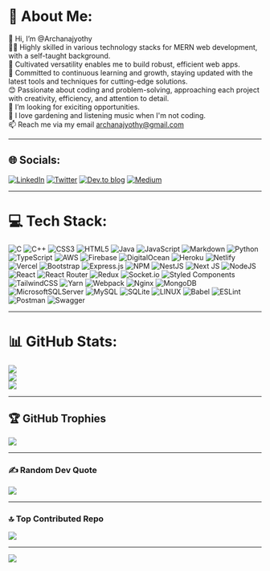 # 💫 About Me:
👋 Hi, I’m @Archanajyothy     
👩‍💻 Highly skilled in various technology stacks for MERN web development, with a self-taught background.      
💪 Cultivated versatility enables me to build robust, efficient web apps.      
🚀 Committed to continuous learning and growth, staying updated with the latest tools and techniques for cutting-edge solutions.      
😊 Passionate about coding and problem-solving, approaching each project with creativity, efficiency, and attention to detail.     
💞️ I’m looking for exiciting opportunities.     
🌱 I love gardening and listening music when I'm not coding.     
📫 Reach me via my email archanajyothy@gmail.com 
<br>

---
## 🌐 Socials:
[![LinkedIn](https://img.shields.io/badge/LinkedIn-%230077B5.svg?logo=linkedin&logoColor=white)](https://linkedin.com/in/https://www.linkedin.com/in/archana-j-421851167/)
[![Twitter](https://img.shields.io/badge/Twitter-%231DA1F2.svg?logo=Twitter&logoColor=white)](https://twitter.com/https://twitter.com/archanajyothy) 
[![Dev.to blog](https://img.shields.io/badge/dev.to-0A0A0A.svg?logo=dev.to&logoColor=white)](https://dev.to/https://dev.to/archanajyothy)
[![Medium](https://img.shields.io/badge/Medium-12100E.svg?&logo=medium&logoColor=white)](https://medium.com/https://medium.com/@archanajyothy)

---
# 💻 Tech Stack:
![C](https://img.shields.io/badge/c-%2300599C.svg?style=plastic&logo=c&logoColor=white) ![C++](https://img.shields.io/badge/c++-%2300599C.svg?style=plastic&logo=c%2B%2B&logoColor=white) ![CSS3](https://img.shields.io/badge/css3-%231572B6.svg?style=plastic&logo=css3&logoColor=white) ![HTML5](https://img.shields.io/badge/html5-%23E34F26.svg?style=plastic&logo=html5&logoColor=white) ![Java](https://img.shields.io/badge/java-%23ED8B00.svg?style=plastic&logo=java&logoColor=white) ![JavaScript](https://img.shields.io/badge/javascript-%23323330.svg?style=plastic&logo=javascript&logoColor=%23F7DF1E) ![Markdown](https://img.shields.io/badge/markdown-%23000000.svg?style=plastic&logo=markdown&logoColor=white) ![Python](https://img.shields.io/badge/python-3670A0?style=plastic&logo=python&logoColor=ffdd54) ![TypeScript](https://img.shields.io/badge/typescript-%23007ACC.svg?style=plastic&logo=typescript&logoColor=white) ![AWS](https://img.shields.io/badge/AWS-%23FF9900.svg?style=plastic&logo=amazon-aws&logoColor=white) ![Firebase](https://img.shields.io/badge/firebase-%23039BE5.svg?style=plastic&logo=firebase) ![DigitalOcean](https://img.shields.io/badge/DigitalOcean-%230167ff.svg?style=plastic&logo=digitalOcean&logoColor=white) ![Heroku](https://img.shields.io/badge/heroku-%23430098.svg?style=plastic&logo=heroku&logoColor=white) ![Netlify](https://img.shields.io/badge/netlify-%23000000.svg?style=plastic&logo=netlify&logoColor=#00C7B7) ![Vercel](https://img.shields.io/badge/vercel-%23000000.svg?style=plastic&logo=vercel&logoColor=white) ![Bootstrap](https://img.shields.io/badge/bootstrap-%23563D7C.svg?style=plastic&logo=bootstrap&logoColor=white) ![Express.js](https://img.shields.io/badge/express.js-%23404d59.svg?style=plastic&logo=express&logoColor=%2361DAFB) ![NPM](https://img.shields.io/badge/NPM-%23000000.svg?style=plastic&logo=npm&logoColor=white) ![NestJS](https://img.shields.io/badge/nestjs-%23E0234E.svg?style=plastic&logo=nestjs&logoColor=white) ![Next JS](https://img.shields.io/badge/Next-black?style=plastic&logo=next.js&logoColor=white) ![NodeJS](https://img.shields.io/badge/node.js-6DA55F?style=plastic&logo=node.js&logoColor=white) ![React](https://img.shields.io/badge/react-%2320232a.svg?style=plastic&logo=react&logoColor=%2361DAFB) ![React Router](https://img.shields.io/badge/React_Router-CA4245?style=plastic&logo=react-router&logoColor=white) ![Redux](https://img.shields.io/badge/redux-%23593d88.svg?style=plastic&logo=redux&logoColor=white) ![Socket.io](https://img.shields.io/badge/Socket.io-black?style=plastic&logo=socket.io&badgeColor=010101) ![Styled Components](https://img.shields.io/badge/styled--components-DB7093?style=plastic&logo=styled-components&logoColor=white) ![TailwindCSS](https://img.shields.io/badge/tailwindcss-%2338B2AC.svg?style=plastic&logo=tailwind-css&logoColor=white) ![Yarn](https://img.shields.io/badge/yarn-%232C8EBB.svg?style=plastic&logo=yarn&logoColor=white) ![Webpack](https://img.shields.io/badge/webpack-%238DD6F9.svg?style=plastic&logo=webpack&logoColor=black) ![Nginx](https://img.shields.io/badge/nginx-%23009639.svg?style=plastic&logo=nginx&logoColor=white) ![MongoDB](https://img.shields.io/badge/MongoDB-%234ea94b.svg?style=plastic&logo=mongodb&logoColor=white) ![MicrosoftSQLServer](https://img.shields.io/badge/Microsoft%20SQL%20Sever-CC2927?style=plastic&logo=microsoft%20sql%20server&logoColor=white) ![MySQL](https://img.shields.io/badge/mysql-%2300f.svg?style=plastic&logo=mysql&logoColor=white) ![SQLite](https://img.shields.io/badge/sqlite-%2307405e.svg?style=plastic&logo=sqlite&logoColor=white) ![LINUX](https://img.shields.io/badge/Linux-FCC624?style=plastic&logo=linux&logoColor=black) ![Babel](https://img.shields.io/badge/Babel-F9DC3e?style=plastic&logo=babel&logoColor=black) ![ESLint](https://img.shields.io/badge/ESLint-4B3263?style=plastic&logo=eslint&logoColor=white) ![Postman](https://img.shields.io/badge/Postman-FF6C37?style=plastic&logo=postman&logoColor=white) ![Swagger](https://img.shields.io/badge/-Swagger-%23Clojure?style=plastic&logo=swagger&logoColor=white)

---
# 📊 GitHub Stats:
![](https://github-readme-stats.vercel.app/api?username=Archanajyothy&theme=midnight-purple&hide_border=false&include_all_commits=false&count_private=true)<br/>
![](https://github-readme-streak-stats.herokuapp.com/?user=Archanajyothy&theme=midnight-purple&hide_border=false)<br/>
![](https://github-readme-stats.vercel.app/api/top-langs/?username=Archanajyothy&theme=midnight-purple&hide_border=false&include_all_commits=false&count_private=true&layout=compact)

---
## 🏆 GitHub Trophies
![](https://github-profile-trophy.vercel.app/?username=Archanajyothy&theme=onestar&no-frame=false&no-bg=false&margin-w=4)

---
### ✍️ Random Dev Quote
![](https://quotes-github-readme.vercel.app/api?type=horizontal&theme=radical)

---
### 🔝 Top Contributed Repo
![](https://github-contributor-stats.vercel.app/api?username=Archanajyothy&limit=5&theme=radical&combine_all_yearly_contributions=true)

---
[![](https://visitcount.itsvg.in/api?id=Archanajyothy&icon=5&color=5)](https://visitcount.itsvg.in)

<!---
Archanajyothy/Archanajyothy is a ✨ special ✨ repository because its `README.md` (this file) appears on your GitHub profile.
You can click the Preview link to take a look at your changes.
--->
